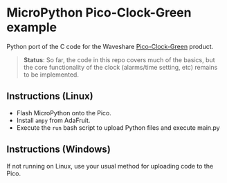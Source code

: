 # MicroPython Pico-Clock-Green example

Python port of the C code for the Waveshare [Pico-Clock-Green](https://www.waveshare.com/wiki/Pico-Clock-Green) product.

> **Status**: So far, the code in this repo covers much of the basics, but the
  core functionality of the clock (alarms/time setting, etc) remains to be
  implemented.

## Instructions (Linux)
* Flash MicroPython onto the Pico.
* Install `ampy` from AdaFruit.
* Execute the `run` bash script to upload Python files and execute
  main.py

## Instructions (Windows)
If not running on Linux, use your usual method for uploading code to the Pico.

